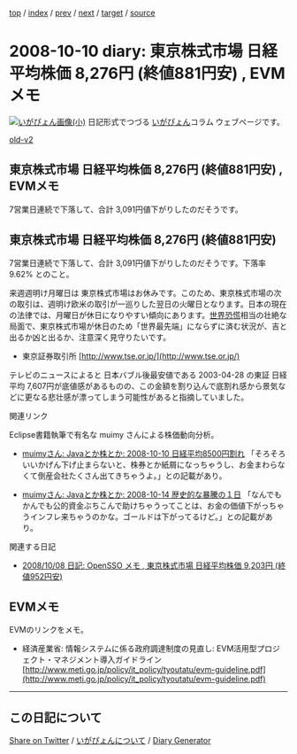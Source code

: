 [top](https://igapyon.github.io/diary/) 
 / [index](https://igapyon.github.io/diary/2008/index.html) 
 / [prev](https://igapyon.github.io/diary/2008/ig081009.html) 
 / [next](https://igapyon.github.io/diary/2008/ig081013.html) 
 / [target](https://igapyon.github.io/diary/2008/ig081010.html) 
 / [source](https://github.com/igapyon/diary/blob/gh-pages/2008/ig081010.html.src.md) 

2008-10-10 diary: 東京株式市場 日経平均株価 8,276円 (終値881円安) , EVMメモ
=====================================================================================================
[![いがぴょん画像(小)](https://igapyon.github.io/diary/images/iga200306s.jpg "いがぴょん")](https://igapyon.github.io/diary/memo/memoigapyon.html) 日記形式でつづる [いがぴょん](https://igapyon.github.io/diary/memo/memoigapyon.html)コラム ウェブページです。

[old-v2](ig081010-orig.html)

## 東京株式市場 日経平均株価 8,276円 (終値881円安) , EVMメモ

7営業日連続で下落して、合計 3,091円値下がりしたのだそうです。


## 東京株式市場 日経平均株価 8,276円 (終値881円安)

7営業日連続で下落して、合計 3,091円値下がりしたのだそうです。下落率 9.62% とのこと。

来週週明け月曜日は 東京株式市場はお休みです。このため、東京株式市場の次の取引は、週明け欧米の取引が一巡りした翌日の火曜日となります。日本の現在の法律では、月曜日が休日になりやすい傾向にあります。[世界恐慌](http://ja.wikipedia.org/wiki/%E4%B8%96%E7%95%8C%E6%81%90%E6%85%8C)相当の壮絶な局面で、東京株式市場が休日のため「世界最先端」にならずに済む状況が、吉と出るか凶と出るか、注意深く見守りたいです。

* 東京証券取引所
  [http://www.tse.or.jp/](http://www.tse.or.jp/)

テレビのニュースによると 日本バブル後最安値である 2003-04-28 の東証 日経平均 7,607円が底値感があるものの、この金額を割り込んで底割れ感から景気などに更なる悲壮感が漂ってしまう可能性があると指摘していました。

関連リンク

Eclipse書籍執筆で有名な muimy さんによる株価動向分析。

* [muimyさん: Javaとか株とか: 2008-10-10 日経平均8500円割れ](http://d.hatena.ne.jp/muimy/20081010)
  「そろそろいいかげん下げ止まらないと、株券とか紙屑になっちゃうし、お金まわらなくて倒産会社たくさん出てきちゃうよ。」との記載があり。
  
* [muimyさん: Javaとか株とか: 2008-10-14 歴史的な暴騰の１日](http://d.hatena.ne.jp/muimy/20081014)
  「なんでもかんでも公的資金ぶちこんで助けちゃうってことは、お金の価値下がっちゃうインフレ来ちゃうのかな。ゴールドは下がってるけど。」との記載があり。

関連する日記

* [2008/10/08 日記: OpenSSO メモ , 東京株式市場 日経平均株価 9,203円 (終値952円安)](ig081008.html)

## EVMメモ

EVMのリンクをメモ。

* 経済産業省: 情報システムに係る政府調達制度の見直し: EVM活用型プロジェクト・マネジメント導入ガイドライン
  [http://www.meti.go.jp/policy/it_policy/tyoutatu/evm-guideline.pdf](http://www.meti.go.jp/policy/it_policy/tyoutatu/evm-guideline.pdf)

----------------------------------------------------------------------------------------------------

## この日記について

[Share on Twitter](https://twitter.com/intent/tweet?hashtags=igapyon%2Cdiary%2C%E3%81%84%E3%81%8C%E3%81%B4%E3%82%87%E3%82%93&text=%E6%9D%B1%E4%BA%AC%E6%A0%AA%E5%BC%8F%E5%B8%82%E5%A0%B4+%E6%97%A5%E7%B5%8C%E5%B9%B3%E5%9D%87%E6%A0%AA%E4%BE%A1+8%2C276%E5%86%86+%28%E7%B5%82%E5%80%A4881%E5%86%86%E5%AE%89%29+%2C+EVM%E3%83%A1%E3%83%A2&url=https%3A%2F%2Figapyon.github.io%2Fdiary%2F2008%2Fig081010.html) / [いがぴょんについて](https://igapyon.github.io/diary/memo/memoigapyon.html) / [Diary Generator](https://github.com/igapyon/igapyonv3)
